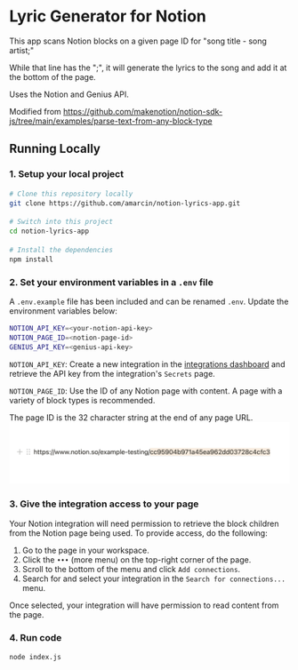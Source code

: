 # Lyric Generator for Notion

This app scans Notion blocks on a given page ID for "song title - song artist;"

While that line has the ";", it will generate the lyrics to the song and add it at the bottom of the page. 

Uses the Notion and Genius API.

Modified from https://github.com/makenotion/notion-sdk-js/tree/main/examples/parse-text-from-any-block-type

## Running Locally

### 1. Setup your local project

```zsh
# Clone this repository locally
git clone https://github.com/amarcin/notion-lyrics-app.git

# Switch into this project
cd notion-lyrics-app

# Install the dependencies
npm install
```

### 2. Set your environment variables in a `.env` file

A `.env.example` file has been included and can be renamed `.env`. Update the environment variables below:

```zsh
NOTION_API_KEY=<your-notion-api-key>
NOTION_PAGE_ID=<notion-page-id>
GENIUS_API_KEY=<genius-api-key>
```

`NOTION_API_KEY`: Create a new integration in the [integrations dashboard](https://www.notion.com/my-integrations) and retrieve the API key from the integration's `Secrets` page.

`NOTION_PAGE_ID`: Use the ID of any Notion page with content. A page with a variety of block types is recommended.

The page ID is the 32 character string at the end of any page URL.
![A Notion page URL with the ID highlighted](./assets/page_id.png)

### 3. Give the integration access to your page

Your Notion integration will need permission to retrieve the block children from the Notion page being used. To provide access, do the following:

1. Go to the page in your workspace.
2. Click the `•••` (more menu) on the top-right corner of the page.
3. Scroll to the bottom of the menu and click `Add connections`.
4. Search for and select your integration in the `Search for connections...` menu.

Once selected, your integration will have permission to read content from the page.

### 4. Run code

```zsh
node index.js
```

